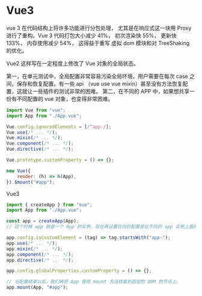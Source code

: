 # Vue3

vue 3 在代码结构上将许多功能进行分包处理， 尤其是在响应式这一块用 Proxy 进行了重构。Vue 3 代码打包大小减少 41%， 初次渲染快 55%， 更新快 133%， 内存使用减少 54%， 这得益于重写 虚拟 dom 模块和对 TreeShaking 的优化。

Vue2 这样写在一定程度上修改了 Vue 对象的全局状态。

第一，在单元测试中，全局配置非常容易污染全局环境，用户需要在每次 case 之间，保存和恢复配置。有一些 api （vue use vue mixin）甚至没有方法恢复配置，这就让一些插件的测试非常的困难。
第二，在不同的 APP 中，如果想共享一份有不同配置的 vue 对象，也变得非常困难。

```js
import Vue from "vue";
import App from "./App.vue";

Vue.config.ignoredElements = [/^app-/];
Vue.use(/* ... */);
Vue.mixin(/* ... */);
Vue.component(/* ... */);
Vue.directive(/* ... */);

Vue.prototype.customProperty = () => {};

new Vue({
	render: (h) => h(App),
}).$mount("#app");
```

Vue3

```js
import { createApp } from "vue";
import App from "./App.vue";

const app = createApp(App);
// 这个时候 app 就是一个 App 的实例，现在再设置任何的配置是在不同的 app 实例上面的，不会像vue2 一样发生任何的冲突。

app.config.isCustomElement = (tag) => tag.startsWith("app-");
app.use(/* ... */);
app.mixin(/* ... */);
app.component(/* ... */);
app.directive(/* ... */);

app.config.globalProperties.customProperty = () => {};

// 当配置结束以后，我们再把 App 使用 mount 方法挂载到固定的 DOM 的节点上。
app.mount(App, "#app");
```
